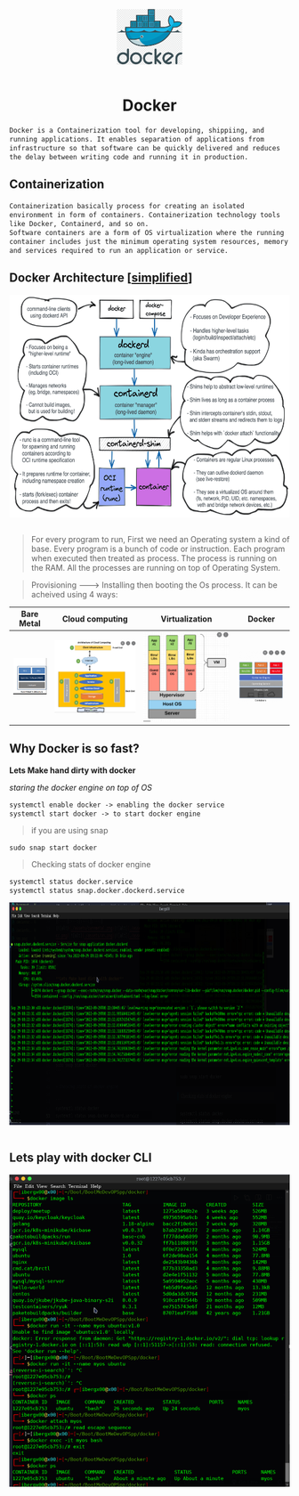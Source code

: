 <!-- <div align="center">
    <a href="#"><img align="center" src="./assets/gitlogo.png" height="96"></a>
    <br/>
</div> -->

<div align="center">
    <a href="#"><img align="center" src="./assets/dockerlogo.png" height="100"></a>
</div>
<br/>

<h1 style="border:0;font-weight:bold" align="center">Docker</h1>

```
Docker is a Containerization tool for developing, shippiing, and running applications. It enables separation of applications from infrastructure so that software can be quickly delivered and reduces the delay between writing code and running it in production.
```

## Containerization 

```
Containerization basically process for creating an isolated environment in form of containers. Containerization technology tools like Docker, Containerd, and so on.
Software containers are a form of OS virtualization where the running container includes just the minimum operating system resources, memory and services required to run an application or service.
```


## Docker Architecture [[simplified](https://iximiuz.com/en/posts/implementing-container-runtime-shim/)]

<div align="center">
    <a href="#"><img align="center" src="./assets/layeredDockerArchitecture.png" height="400"></a>
</div>
<br/>

>For every program to run, First we need an Operating system a kind of base. Every program is a bunch of code or instruction. Each program when executed then treated as process. The process is running on the RAM. All the processes are running on top of Operating System.

> Provisioning ---> Installing then booting the Os process. It can be acheived using 4 ways:

|Bare Metal |Cloud computing |Virtualization |Docker|
|:---:|:---:|:---:|:---:|
|![alt](./assets/baremetal.png)|![alt](./assets/cc.png)|![alt](./assets/vm.png)|![alt](./assets/dockerarche.png)|

## Why Docker is so fast? 
>

**Lets Make hand dirty with docker**

*staring the docker engine on top of OS*
```
systemctl enable docker -> enabling the docker service
systemctl start docker -> to start docker engine
```

> if you are using snap 

```
sudo snap start docker
```

> Checking stats of docker engine

```
systemctl status docker.service
systemctl status snap.docker.dockerd.service
```
<div align="center">
    <a href="#"><img align="center" src="./assets/status.png" height="400"></a>
</div>
<br/>

## Lets play with docker CLI
![alt command](./assets/command1.png)